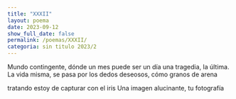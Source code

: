 ```yaml
---
title: "XXXII"
layout: poema
date: 2023-09-12
show_full_date: false
permalink: /poemas/XXXII/
categoria: sin titulo 2023/2
---
```

Mundo contingente,
dónde un mes puede ser un día
una tragedia, la última.
La vida misma, se pasa por los dedos deseosos,
cómo granos de arena

tratando estoy de capturar con el iris
Una imagen alucinante, tu fotografía